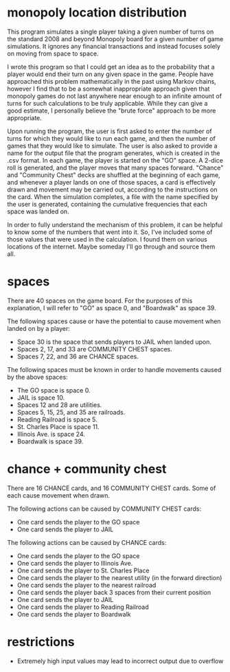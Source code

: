 monopoly location distribution
======
This program simulates a single player taking a given number of turns on the standard 2008 and beyond Monopoly board for a given number of game simulations.
It ignores any financial transactions and instead focuses solely on moving from space to space.

I wrote this program so that I could get an idea as to the probability that a player would end their turn on any given space in the game.
People have approached this problem mathematically in the past using Markov chains, however I find that to be a somewhat inappropriate approach given that monopoly games do not last anywhere near enough to an infinite amount of turns for such calculations to be truly applicable.
While they can give a good estimate, I personally believe the "brute force" approach to be more appropriate.

Upon running the program, the user is first asked to enter the number of turns for which they would like to run each game, and then the number of games that they would like to simulate.  The user is also asked to provide a name for the output file that the program generates, which is created in the .csv format.
In each game, the player is started on the "GO" space.  A 2-dice roll is generated, and the player moves that many spaces forward.  "Chance" and "Community Chest" decks are shuffled at the beginning of each game, and whenever a player lands on one of those spaces, a card is effectively drawn and movement may be carried out, according to the instructions on the card.
When the simulation completes, a file with the name specified by the user is generated, containing the cumulative frequencies that each space was landed on.

In order to fully understand the mechanism of this problem, it can be helpful to know some of the numbers that went into it.  So, I've included some of those values that were used in the calculation.  I found them on various locations of the internet.  Maybe someday I'll go through and source them all.


spaces
======
There are 40 spaces on the game board.  For the purposes of this explanation, I will refer to "GO" as space 0, and "Boardwalk" as space 39.

The following spaces cause or have the potential to cause movement when landed on by a player:
* Space 30 is the space that sends players to JAIL when landed upon.
* Spaces 2, 17, and 33 are COMMUNITY CHEST spaces.
* Spaces 7, 22, and 36 are CHANCE spaces.

The following spaces must be known in order to handle movements caused by the above spaces:
* The GO space is space 0.
* JAIL is space 10.
* Spaces 12 and 28 are utilities.
* Spaces 5, 15, 25, and 35 are railroads.
* Reading Railroad is space 5.
* St. Charles Place is space 11.
* Illinois Ave. is space 24.
* Boardwalk is space 39.

chance + community chest
======
There are 16 CHANCE cards, and 16 COMMUNITY CHEST cards.  Some of each cause movement when drawn.

The following actions can be caused by COMMUNITY CHEST cards:
* One card sends the player to the GO space
* One card sends the player to JAIL

The following actions can be caused by CHANCE cards:
* One card sends the player to the GO space
* One card sends the player to Illinois Ave.
* One card sends the player to St. Charles Place
* One card sends the player to the nearest utility (in the forward direction)
* One card sends the player to the nearest railroad
* One card sends the player back 3 spaces from their current position
* One card sends the player to JAIL
* One card sends the player to Reading Railroad
* One card sends the player to Boardwalk

restrictions
======
* Extremely high input values may lead to incorrect output due to overflow
